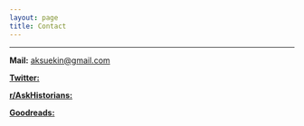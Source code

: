 ```yaml
---
layout: page
title: Contact
---
```


---

**Mail:** <aksuekin@gmail.com>

[**Twitter:**](https://twitter.com/ekinda)

[**r/AskHistorians:**](https://www.reddit.com/r/AskHistorians/wiki/profiles/ekinda)

[**Goodreads:**](https://www.goodreads.com/ekinda)
